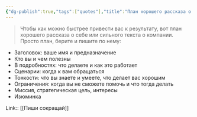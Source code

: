 ```yaml
---
{"dg-publish":true,"tags":["quotes"],"title":"План хорошего рассказа о себе","date":"2021-10-24T23:17:00+03:00","permalink":"/quotes/202110242317/","dgHomeLink":false,"dgPassFrontmatter":true}
---
```



> Чтобы как можно быстрее привести вас к результату, вот план хорошего рассказа о себе или сильного текста о компании. Просто план, берите и пишите по нему:
- Заголовок: ваше имя и предназначение
- Кто вы и чем полезны
- В подробностях: что делаете и как это работает
- Сценарии: когда к вам обращаться
- Тонкости: что вы знаете и умеете, что делает вас хорошим
- Ограничения: когда вы не сможете помочь и что тогда делать
- Миссия, стратегическая цель, интересы
- Изюминка

Link:: [[Пиши сокращай]]
